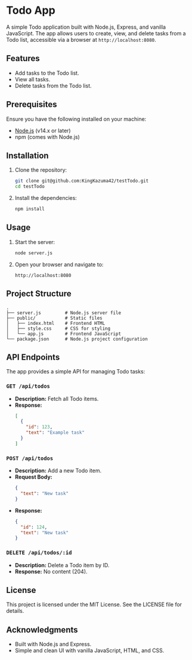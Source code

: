 # Todo App

A simple Todo application built with Node.js, Express, and vanilla JavaScript. The app allows users to create, view, and delete tasks from a Todo list, accessible via a browser at `http://localhost:8080`.

## Features

- Add tasks to the Todo list.
- View all tasks.
- Delete tasks from the Todo list.

## Prerequisites

Ensure you have the following installed on your machine:

- [Node.js](https://nodejs.org/) (v14.x or later)
- npm (comes with Node.js)

## Installation

1. Clone the repository:
   ```bash
   git clone git@github.com:KingKazuma42/testTodo.git
   cd testTodo
   ```

2. Install the dependencies:
   ```bash
   npm install
   ```

## Usage

1. Start the server:
   ```bash
   node server.js
   ```

2. Open your browser and navigate to:
   ```
   http://localhost:8080
   ```

## Project Structure

```
.
├── server.js         # Node.js server file
├── public/           # Static files
│   ├── index.html    # Frontend HTML
│   ├── style.css     # CSS for styling
│   └── app.js        # Frontend JavaScript
└── package.json      # Node.js project configuration
```

## API Endpoints

The app provides a simple API for managing Todo tasks:

### `GET /api/todos`
- **Description:** Fetch all Todo items.
- **Response:**
  ```json
  [
    {
      "id": 123,
      "text": "Example task"
    }
  ]
  ```

### `POST /api/todos`
- **Description:** Add a new Todo item.
- **Request Body:**
  ```json
  {
    "text": "New task"
  }
  ```
- **Response:**
  ```json
  {
    "id": 124,
    "text": "New task"
  }
  ```

### `DELETE /api/todos/:id`
- **Description:** Delete a Todo item by ID.
- **Response:** No content (204).

## License

This project is licensed under the MIT License. See the LICENSE file for details.

## Acknowledgments

- Built with Node.js and Express.
- Simple and clean UI with vanilla JavaScript, HTML, and CSS.


